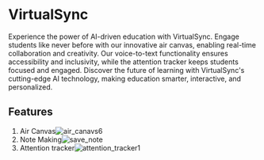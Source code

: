 # VirtualSync
Experience the power of AI-driven education with VirtualSync. Engage students like never before with our innovative air canvas, enabling real-time collaboration and creativity. Our voice-to-text functionality ensures accessibility and inclusivity, while the attention tracker keeps students focused and engaged. Discover the future of learning with VirtualSync's cutting-edge AI technology, making education smarter, interactive, and personalized.
## Features
1) Air Canvas![air_canavs6](https://github.com/Chelsi-create/VirtualSync/assets/69745609/9c3bd007-351a-476b-a12e-92f4b35479aa)
2) Note Making![save_note](https://github.com/Chelsi-create/VirtualSync/assets/69745609/90096dbd-33a1-412f-a611-50b6fddaf243)
3) Attention tracker![attention_tracker1](https://github.com/Chelsi-create/VirtualSync/assets/69745609/7857828d-afd4-41b6-86ed-0a8a189d2837)


